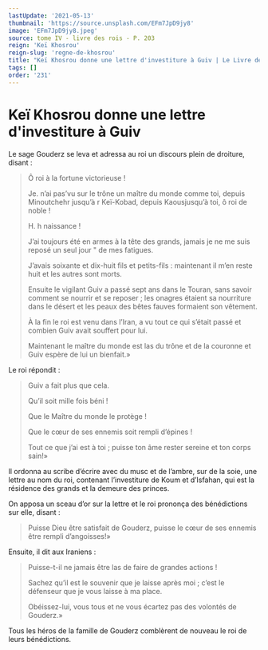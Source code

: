 ```yaml
---
lastUpdate: '2021-05-13'
thumbnail: 'https://source.unsplash.com/EFm7JpD9jy8'
image: 'EFm7JpD9jy8.jpeg'
source: tome IV - livre des rois - P. 203
reign: 'Keï Khosrou'
reign-slug: 'regne-de-khosrou'
title: "Keï Khosrou donne une lettre d'investiture à Guiv | Le Livre des Rois | Shâhnâmeh"
tags: []
order: '231'
---
```


# Keï Khosrou donne une lettre d'investiture à Guiv

Le sage Gouderz se leva et adressa au roi un discours plein de droiture, disant :

> Ô roi à la fortune victorieuse !
>
> Je. n’ai pas’vu sur le trône un maître du monde comme toi, depuis Minoutchehr jusqu’à r Keï-Kobad, depuis Kaousjusqu’à toi, ô roi de noble !
>
> H. h naissance !
>
> J’ai toujours été en armes à la tête des grands, jamais je ne me suis reposé un seul jour " de mes fatigues.
>
> J’avais soixante et dix-huit fils et petits-fils : maintenant il m’en reste huit et les autres sont morts.
>
> Ensuite le vigilant Guiv a passé sept ans dans le Touran, sans savoir comment se nourrir et se reposer ; les onagres étaient sa nourriture dans le désert et les peaux des bêtes fauves formaient son vêtement.
>
> À la fin le roi est venu dans l’Iran, a vu tout ce qui s’était passé et combien Guiv avait souffert pour lui.
>
> Maintenant le maître du monde est las du trône et de la couronne et Guiv espère de lui un bienfait.»

Le roi répondit :

> Guiv a fait plus que cela.
>
> Qu’il soit mille fois béni !
>
> Que le Maître du monde le protège !
>
> Que le cœur de ses ennemis soit rempli d’épines !
>
> Tout ce que j’ai est à toi ; puisse ton âme rester sereine et ton corps sain!»

Il ordonna au scribe d’écrire avec du musc et de l’ambre, sur de la soie, une lettre au nom du roi, contenant l’investiture de Koum et d’Isfahan, qui est la résidence des grands et la demeure des princes.

On apposa un sceau d’or sur la lettre et le roi prononça des bénédictions sur elle, disant :

> Puisse Dieu être satisfait de Gouderz, puisse le cœur de ses ennemis être rempli d’angoisses!»

Ensuite, il dit aux Iraniens :

> Puisse-t-il ne jamais être las de faire de grandes actions !
>
> Sachez qu’il est le souvenir que je laisse après moi ; c’est le défenseur que je vous laisse à ma place.
>
> Obéissez-lui, vous tous et ne vous écartez pas des volontés de Gouderz.»

Tous les héros de la famille de Gouderz comblèrent de nouveau le roi de leurs bénédictions.
